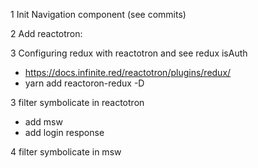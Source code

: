 1 Init Navigation component (see commits)

2 Add reactotron:

3 Configuring redux with reactotron and see redux isAuth

- https://docs.infinite.red/reactotron/plugins/redux/
- yarn add reactoron-redux -D

3 filter symbolicate in reactotron

- add msw
- add login response

4 filter symbolicate in msw
